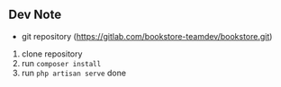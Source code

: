 

## Dev Note

*  git repository (https://gitlab.com/bookstore-teamdev/bookstore.git)

1.  clone repository
2.  run `composer install`
3.  run `php artisan serve` done

